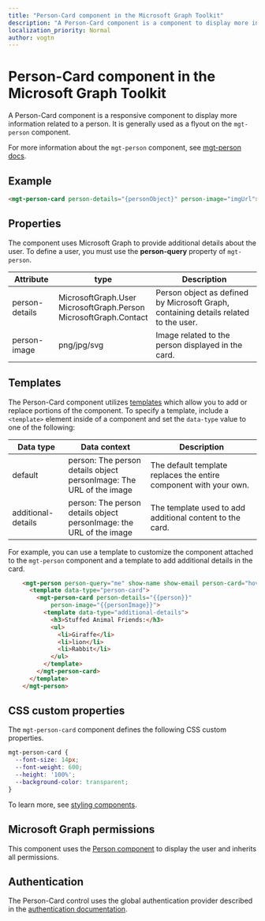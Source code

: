 ```yaml
---
title: "Person-Card component in the Microsoft Graph Toolkit"
description: "A Person-Card component is a component to display more information relating to a person."
localization_priority: Normal
author: vogtn
---
```


# Person-Card component in the Microsoft Graph Toolkit

A Person-Card component is a responsive component to display more information related to a person. It is generally used as a flyout on the `mgt-person` component.

For more information about the `mgt-person` component, see [mgt-person docs](./person.md).
  
## Example

```html
<mgt-person-card person-details="{personObject}" person-image="imgUrl"></mgt-person-card>
```

## Properties

The component uses Microsoft Graph to provide additional details about the user. To define a user, you must use the **person-query** property of `mgt-person`.

| Attribute         | type                     | Description                                                                           |
| ---------------- | -------------------------------- | ------------------------------------------------------------------------------------- |
| person-details | MicrosoftGraph.User <br> MicrosoftGraph.Person <br> MicrosoftGraph.Contact | Person object as defined by Microsoft Graph, containing details related to the user. |
| person-image   | png/jpg/svg                    | Image related to the person displayed in the card.                                   |



## Templates

The Person-Card component utilizes [templates](../templates.md) which allow you to add or replace portions of the component. To specify a template, include a `<template>` element inside of a component and set the `data-type` value to one of the following:

| Data type | Data context | Description |
| --- | --- | --- |
| default | person: The person details object <br> personImage: The URL of the image | The default template replaces the entire component with your own. |
| additional-details | person: The person details object <br> personImage: the URL of the image | The template used to add additional content to the card. |

For example, you can use a template to customize the component attached to the `mgt-person` component and a template to add additional details in the card. 

```html
    <mgt-person person-query="me" show-name show-email person-card="hover">
      <template data-type="person-card">
        <mgt-person-card person-details="{{person}}" 
            person-image="{{personImage}}">
          <template data-type="additional-details">
            <h3>Stuffed Animal Friends:</h3>
            <ul>
              <li>Giraffe</li>
              <li>lion</li>
              <li>Rabbit</li>
            </ul>
          </template>
        </mgt-person-card>
      </template>
    </mgt-person>

```

## CSS custom properties

The `mgt-person-card` component defines the following CSS custom properties.

```css
mgt-person-card {
  --font-size: 14px;
  --font-weight: 600;
  --height: '100%';
  --background-color: transparent;
}
```

To learn more, see [styling components](../style.md).

## Microsoft Graph permissions

This component uses the [Person component](./person.md) to display the user and inherits all permissions. 

## Authentication

The Person-Card control uses the global authentication provider described in the [authentication documentation](./../providers.md). 
